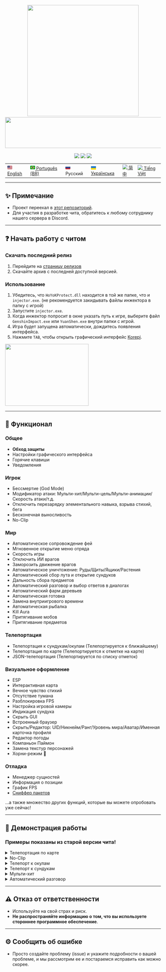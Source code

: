 <p align="center">
  <a href="#"><img width="360" height="360" src="https://media.discordapp.net/attachments/1033549666769449002/1107009612210765955/matches.png"></a>
  <a href="#"><img width="650" height="100" src="https://share.creavite.co/v84do1gspYp1Esqj.gif"></a>
</p>

<p align="center">
	<a href="https://github.com/Korepi/keyauth-cpp-library/releases"><img src="https://img.shields.io/github/downloads/Korepi/keyauth-cpp-library/total.svg?style=for-the-badge&color=darkcyan"></a>
	<a href="https://github.com/Korepi/Korepi/graphs/contributors"><img src="https://img.shields.io/github/contributors/Korepi/Korepi?style=for-the-badge&color=darkcyan"></a>
	<a href="https://discord.gg/cottonbuds"><img src="https://img.shields.io/discord/440536354544156683?label=Discord&logo=discord&style=for-the-badge&color=darkviolet"></a>
</p>

<div align="center">
<table>
  <tr>
    <td valign="center"><a href="README.md"><img src="https://github.com/twitter/twemoji/blob/master/assets/svg/1f1fa-1f1f8.svg" width="16"/> English</td>
    <td valign="center"><a href="README_pt-br.md"><img src="https://github.com/twitter/twemoji/blob/master/assets/svg/1f1e7-1f1f7.svg" width="16"/> Português (BR)</a></td>
    <td valign="center"><img src="https://github.com/twitter/twemoji/blob/master/assets/svg/1f1f7-1f1fa.svg" width="16"/> Русский</a></td>
    <td valign="center"><a href="README_ua-ua.md"><img src="https://github.com/Andrew1397/Ukraine/blob/main/Flag_of_Ukraine.png" width="16"/> Українська</a></td>
    <td valign="center"><a href="README_zh-cn.md"><img src="https://em-content.zobj.net/thumbs/120/twitter/351/flag-china_1f1e8-1f1f3.png" width="16"/> 简中</a></td>
    <td valign="center"><a href="README_vi-vn.md"><img src="https://em-content.zobj.net/thumbs/160/twitter/53/flag-for-vietnam_1f1fb-1f1f3.png" width="16"/> Tiếng Việt</a></td>
  </tr>
</table>
</div>

---

## ✨ Примечание
- Проект переехал в [этот репозиторий](https://github.com/Korepi/Korepi-Private-Repo).
- Для участия в разработке чита, обратитесь к любому сотруднику нашего сервера в Discord.

---

## ❓ Начать работу с читом

### Скачать последний релиз
1. Перейдите на [страницу релизов](https://github.com/Korepi/keyauth-cpp-library/releases)
2. Скачайте архив с последней доступной версией.

### Использование
1. Убедитесь, что `HoYoKProtect.dll` находится в той же папке, что и `injector.exe`. (не рекомендуется закидывать файлы инжектора в папку с игрой)
2. Запустите `injector.exe`.
3. Когда инжектор попросит в окне указать путь к игре, выберите файл `GenshinImpact.exe` или `YuanShen.exe` внутри папки с игрой.
4. Игра будет запущена автоматически, дождитесь появления интерфейса.
5. Нажмите `TAB`, чтобы открыть графический интерфейс [Korepi](https://github.com/Korepi/Korepi).

<a href="#"><img width="270" height="200" src="https://images.drivereasy.com/wp-content/uploads/2018/09/img_5ba9fcbbcb694.png"></a>


---
## 🎨 Функционал

### Общее
- **Обход защиты**
- Настройки графического интерфейса
- Горячие клавиши
- Уведомления
### Игрок
- Бессмертие (God Mode)
- Модификатор атаки: Мульти-хит/Мульти-цель/Мульти-анимации/Скорость атаки/т.д.
- Отключить перезарядку элементального навыка, взрыва стихий, бега
- Бесконечная выносливость
- No-Clip

### Мир
- Автоматическое сопровождение фей
- Мгновенное открытие меню отряда
- Скорость игры
- Отключить ИИ врагов
- Заморозить движение врагов
- Автоматическое уничтожение: Руды/Щиты/Ящики/Растения
- Автоматический сбор лута и открытие сундуков
- Дальность сбора предметов
- Автоматический разговор и выбор ответов в диалогах
- Автоматический фарм деревьев
- Автоматическая готовка
- Замена внутриигрового времени
- Автоматическая рыбалка
- Kill Aura
- Притягивание мобов
- Притягивание предметов

### Телепортация
- Телепортация к сундукам/окулам (Телепортируется к ближайшему)
- Телепортация по карте (Телепортируется к отметке на карте)
- JSON-телепортация (Телепортируется по списку отметок)

### Визуальное оформление
- ESP
- Интерактивная карта
- Вечное чувство стихий
- Отсутствие тумана
- Разблокировка FPS
- Настройка игровой камеры
- Индикация сундука
- Скрыть GUI
- Встроенный браузер
- Скрыть/Редактор: UID/Никнейм/Ранг/Уровень мира/Аватар/Именная карточка профиля
- Редактор погоды
- Компаньон Паймон
- Замена текстур персонажей
- Хорни-режим 🤫

### Отладка
- Менеджер сущностей
- Информация о позиции
- График FPS
- [Сниффер пакетов](https://github.com/Akebi-Group/Akebi-PacketSniffer)

...а также множество других функций, которые вы можете опробовать уже сейчас!

---
## 🎣 Демонстрация работы

### Примеры показаны из старой версии чита!
<details>
  <summary>Телепортация по карте</summary>
  <img src="https://github.com/CallowBlack/gif-demos/blob/main/genshin-cheat/map-teleport-demo.gif"/>
</details>
<details>
  <summary>No-Clip</summary>
  <img src="https://github.com/CallowBlack/gif-demos/blob/main/genshin-cheat/noclip-demo.gif"/>
</details>
<details>
  <summary>Телепорт к окулам</summary>
  <img src="https://github.com/CallowBlack/gif-demos/blob/main/genshin-cheat/oculi-teleport-demo.gif"/>
</details>
<details>
  <summary>Телепорт к сундукам</summary>
  <img src="https://github.com/CallowBlack/gif-demos/blob/main/genshin-cheat/chest-teleport-demo.gif"/>
</details>
<details>
  <summary>Мульти-хит</summary>
  <img src="https://github.com/CallowBlack/gif-demos/blob/main/genshin-cheat/rapid-fire-demo.gif"/>
</details>
<details>
  <summary>Автоматический разговор</summary>
  <img src="https://github.com/CallowBlack/gif-demos/blob/main/genshin-cheat/auto-talk-demo.gif"/>
</details>

---
## ⚠ Отказ от ответственности
- Используйте на свой страх и риск.
- **Не распространяйте информацию о том, что вы используете стороннее программное обеспечение**.

---
## ⚙ Сообщить об ошибке
- Просто создайте проблему (issue) и укажите подробности о вашей проблеме, и мы рассмотрим ее и постараемся исправить как можно скорее.

<!-- Перевод выполнен: QweRez (qwerezon), butterbrodskiy (butterbrodskiy) -->

